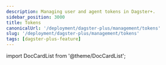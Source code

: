 ```yaml
---
description: Managing user and agent tokens in Dagster+.
sidebar_position: 3000
title: Tokens
canonicalUrl: '/deployment/dagster-plus/management/tokens'
slug: '/deployment/dagster-plus/management/tokens'
tags: [dagster-plus-feature]
---
```


import DocCardList from '@theme/DocCardList';

<DocCardList />
